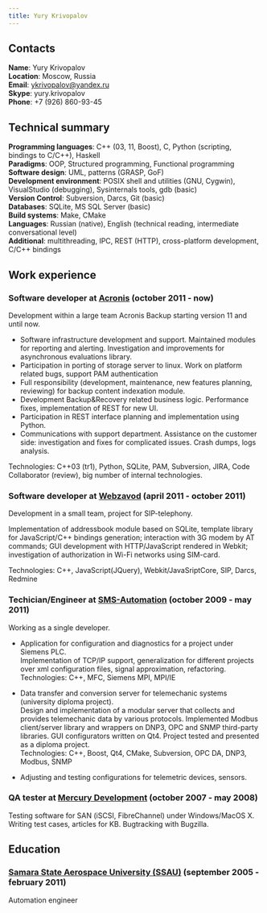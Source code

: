 ```yaml
---
title: Yury Krivopalov
---
```

## Contacts

**Name**: Yury Krivopalov  
**Location**: Moscow, Russia  
**Email**: ykrivopalov@yandex.ru  
**Skype**: yury.krivopalov  
**Phone**: +7 (926) 860-93-45


## Technical summary

**Programming languages**: C++ (03, 11, Boost), C, Python (scripting, bindings to C/C++), Haskell  
**Paradigms**: OOP, Structured programming, Functional programming  
**Software design**: UML, patterns (GRASP, GoF)  
**Development environment**: POSIX shell and utilities (GNU, Cygwin), VisualStudio (debugging), Sysinternals tools, gdb (basic)  
**Version Control**: Subversion, Darcs, Git (basic)  
**Databases**: SQLite, MS SQL Server (basic)  
**Build systems**: Make, CMake  
**Languages**: Russian (native), English (technical reading, intermediate conversational level)  
**Additional**: multithreading, IPC, REST (HTTP), cross-platform development, C/C++ bindings  


## Work experience

### Software developer at [Acronis](http://www.acronis.com) (october 2011 - now)

Development within a large team Acronis Backup starting version 11 and until now.

* Software infrastructure development and support. Maintained modules for reporting and alerting. Investigation and improvements for asynchronous evaluations library.
* Participation in porting of storage server to linux. Work on platform related bugs, support PAM authentication
* Full responsibility (development, maintenance, new features planning, reviewing) for backup content indexation module.
* Development Backup&Recovery related business logic. Performance fixes, implementation of REST for new UI.
* Participation in REST interface planning and implementation using Python.
* Communications with support department. Assistance on the customer side: investigation and fixes for complicated issues. Crash dumps, logs analysis.

Technologies: C++03 (tr1), Python, SQLite, PAM, Subversion, JIRA, Code Collaborator (review), big number of internal technologies.


### Software developer at [Webzavod](http://www.webzavod.com) (april 2011 - october 2011)

Development in a small team, project for SIP-telephony.

Implementation of addressbook module based on SQLite, template library for JavaScript/C++ bindings generation; interaction with 3G modem by AT commands; GUI development with HTTP/JavaScript rendered in Webkit; investigation of authorization in Wi-Fi networks using SIM-card.

Technologies: C++, JavaScript(JQuery), Webkit/JavaSriptCore, SIP, Darcs, Redmine


### Techician/Engineer at [SMS-Automation](http://www.sms-automation.com) (october 2009 - may 2011)

Working as a single developer.

* Application for configuration and diagnostics for a project under Siemens PLC.  
    Implementation of TCP/IP support, generalization for different projects over xml configuration files, signal approximation, refactoring.  
    Technologies: C++, MFC, Siemens MPI, MPI/IE

* Data transfer and conversion server for telemechanic systems (university diploma project).  
    Design and implementation of a modular server that collects and provides telemechanic data by various protocols. Implemented Modbus client/server library and wrappers on DNP3, OPC and SNMP third-party libraries. GUI configurators written on Qt4. Project tested and presented as a diploma project.  
    Technologies: C++, Boost, Qt4, CMake, Subversion, OPC DA, DNP3, Modbus, SNMP

* Adjusting and testing configurations for telemetric devices, sensors.


### QA tester at [Mercury Development](http://www.mercdev.com) (october 2007 - may 2008)

Testing software for SAN (iSCSI, FibreChannel) under Windows/MacOS X. Writing test cases, articles for KB. Bugtracking with Bugzilla.


## Education

### [Samara State Aerospace University (SSAU)](http://www.ssau.ru/english/) (september 2005 - february 2011)

Automation engineer
